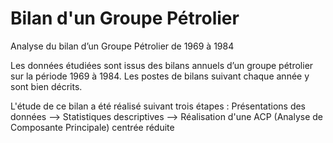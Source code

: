 # Bilan d'un Groupe Pétrolier
Analyse du bilan d’un Groupe Pétrolier de 1969 à 1984

Les données étudiées sont issus des bilans annuels d’un groupe pétrolier sur la période 1969 à 1984. 
Les postes de bilans suivant chaque année y sont bien décrits.

L'étude de ce bilan a été réalisé suivant trois étapes :
	Présentations des données --> Statistiques descriptives --> Réalisation d'une ACP (Analyse de Composante Principale) centrée réduite
